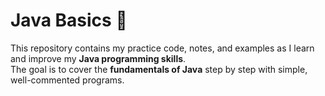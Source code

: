 # Java Basics 🚀

This repository contains my practice code, notes, and examples as I learn and improve my **Java programming skills**.  
The goal is to cover the **fundamentals of Java** step by step with simple, well-commented programs.


